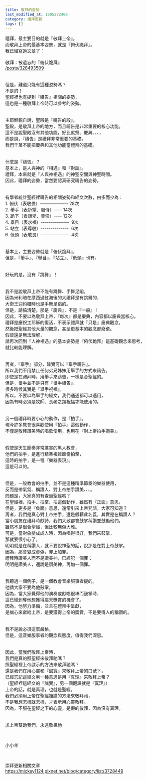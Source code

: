 ```yaml
---
title: 敬拜的姿勢
last_modified_at: 1605272400
category: 禮拜更新
tags: []
---
```


<div>禮拜，最主要目的就是『敬拜上帝』。</div>
<div>而敬拜上帝的最基本姿勢，就是『俯伏跪拜』。</div>
<div>我已經寫過文章了：</div>
<div> </div>
<div>敬拜：被遺忘的『俯伏跪拜』</div>
<div><a href="/posts/328493509" target="_blank">/posts/328493509</a></div>
<div> </div>
<div> </div>
<div>但是，難道只能有這種姿勢嗎？</div>
<div>不是的！</div>
<div>聖經裡也有提到『禱告』相關的姿勢，</div>
<div>這也是一種敬拜上帝時可以參考的姿勢。</div>
<div> </div>
<div> </div>
<div>主耶穌親自說，聖殿是『禱告的殿』。</div>
<div>聖殿，是敬拜上帝的地方，而且禱告是非常重要的核心功能。</div>
<div>這不是說聖殿沒有其他功能，好比獻祭、慶典、、、，</div>
<div>而是說，『禱告』是禮拜非常重要的基礎，</div>
<div>我們千萬不能把慶典和其他功能當禮拜的基礎。</div>
<div> </div>
<div> </div>
<div>什麼是『禱告』？</div>
<div>基本上，是人與神的『相遇』和『對話』。</div>
<div>禮拜，本來就是『人與神相遇』的神聖空間與神聖時間。</div>
<div>因此，禮拜的姿勢，當然要認真研究禱告的姿勢。</div>
<div> </div>
<div> </div>
<div>有學者統計聖經裡禱告的相關姿勢和經文次數，由多而少為：</div>
<div>1.<span style="white-space:pre"> </span>俯伏（表敬畏）-------------- 28次</div>
<div>2.<span style="white-space:pre"> </span>舉手（表祈望、服侍）---- 14次</div>
<div>3.<span style="white-space:pre"> </span>跪下（表謙卑、尊崇）---- 12次</div>
<div>4.<span style="white-space:pre"> </span>舉目（表求福）--------------  9次</div>
<div>5.<span style="white-space:pre"> </span>站立（表尊敬）--------------  6次</div>
<div>6.<span style="white-space:pre"> </span>低頭（表敬畏）--------------  4次</div>
<div> </div>
<div> </div>
<div>基本上，主要姿勢就是『俯伏跪拜』，</div>
<div>但是，『舉手』、『舉目』、『站立』、『低頭』也有。</div>
<div> </div>
<div> </div>
<div>好玩的是，沒有『跳舞』！</div>
<div> </div>
<div> </div>
<div>我不是說敬拜上帝不能有跳舞、手舞足蹈，</div>
<div>因為米利暗在摩西過紅海後的大禮拜是有跳舞的，</div>
<div>大衛王迎約櫃時也是手舞足蹈的。</div>
<div>但是，請搞清楚，那是『慶典』，不是『一般』！</div>
<div>因此，不要以為敬拜上帝，『每次』都是慶典，內容都以慶典當核心。</div>
<div>禮拜是慶祝主耶穌的復活，不表示禮拜就『只是』慶典觀念，</div>
<div>然後把聖經其他大量的觀念，甚至更基本的觀念都廢棄。</div>
<div>假使還是無法理解，</div>
<div>請再次回到『人神相遇』的基本姿勢是『俯伏跪拜』這基礎觀念來思考，</div>
<div>就比較能理解。</div>
<div> </div>
<div> </div>
<div>再者，『舉手』部分，確實可以『舉手禱告』。</div>
<div>所以我們不用禁止任何弟兄姊妹用舉手的方式來禱告。</div>
<div>即使是在禮拜時，用舉手來禱告，一樣是合聖經的。</div>
<div>但是，舉手並不是只有『舉手禱告』，</div>
<div>很多時候其實是『舉手祝福』。</div>
<div>所以，不要以為舉手的經文，我們通通都可以適用，</div>
<div>因為有時必須是牧師、長老之類祝福才能使用的。</div>
<div> </div>
<div> </div>
<div>另一個禮拜時要小心的動作，是『拍手』。</div>
<div>現今許多教會很喜歡使用『拍手』這個動作，</div>
<div>不僅是敬拜讚美時的唱歌使用，也用在『對上帝拍手讚美』。</div>
<div> </div>
<div> </div>
<div>假使是天生節奏非常厲害的黑人教會，</div>
<div>他們的拍手，是進行精準複雜節奏拍擊，</div>
<div>這時的拍手，是一種『樂器表現』。</div>
<div>這是可以的。</div>
<div> </div>
<div> </div>
<div>但是，一般教會的拍手，並不是這種精準節奏的樂器使用，</div>
<div>反而是帶氣氛、稱讚人、對上帝拍手讚美、、、。</div>
<div>問題是，大家真的有查過聖經嗎？</div>
<div>在聖經裡，拍手、拍掌、拍這個動作，雖然有『正面』意思，</div>
<div>但是，更多是『負面』意思，還常引來上帝咒詛，大家可知道？</div>
<div>再者，我們是真心對上帝拍手，還是假藉此名義，其實是在稱讚人？</div>
<div>當小朋友在禮拜時獻詩，我們大致都會鼓掌稱讚並鼓勵他們。</div>
<div>雖然不是很合聖經，但比較無傷大雅。</div>
<div>可是，當對象變成成人時，因為唱得很好，我們來鼓掌，</div>
<div>那就要很小心了。</div>
<div>明明就是在稱讚人，就不要說神聖的話，說那是在對上帝鼓掌。</div>
<div>因為，那會變成虛偽，罪上加罪。</div>
<div>禮拜時讚美人而不是讚美神，已經犯一個罪；</div>
<div>明明是讚美人，還說是讚美神，再加一個罪。</div>
<div> </div>
<div> </div>
<div>我聽過一個例子，是一個教會音樂服事者提的。</div>
<div>他請大家不要為他鼓掌，</div>
<div>因為，當大家覺得他的演奏或獻唱很棒而鼓掌時，</div>
<div>這已經剝奪他想獲得屬天獎賞的機會了。</div>
<div>因為，他努力準備，並且在禮拜中呈獻，</div>
<div>是誠心來獻給上帝，是要獲得上帝的獎賞，不是要得人的稱讚的。</div>
<div> </div>
<div> </div>
<div>我不是說必須這麼嚴格，</div>
<div>但是，這音樂服事者的觀念與態度，值得我們深思。</div>
<div> </div>
<div> </div>
<div>因此，當我們敬拜上帝時，</div>
<div>我們是真的照聖經來敬拜祂嗎？</div>
<div>照聖經裡上帝啟示的方法來敬拜祂嗎？</div>
<div>還是我們在用心靈和『誠實』來敬拜上帝的口號下，</div>
<div>已經忘記這經文另一種意思是用『真理』來敬拜上帝？</div>
<div>（聖經裡這經文的『誠實』，另一個翻譯就是『真理』）</div>
<div>上帝的話，就是真理，也就是聖經。</div>
<div>我們必須用上帝在聖經裡講的方法來敬拜祂，</div>
<div>不是我想怎樣就怎樣，才表示用心靈敬拜。</div>
<div>因為，不服在聖經之下的心靈，是假的敬拜，因為沒有真理。</div>
<div> </div>
<div> </div>
<div>求上帝幫助我們，永遠敬畏祂</div>
<p> </p>
<p>小小羊</p>
<p> </p>
<p>崇拜更新相關文章<br/>
<a href="https://mickey1124.pixnet.net/blog/category/list/3728449" target="_blank">https://mickey1124.pixnet.net/blog/category/list/3728449</a></p>
<p> </p>
